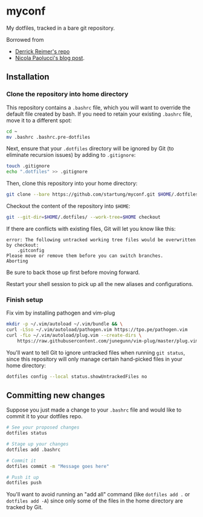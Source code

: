 # myconf

My dotfiles, tracked in a bare git repository.

Borrowed from
* [Derrick Reimer's repo](https://github.com/derrickreimer/dotfiles)
* [Nicola Paolucci's blog post](https://developer.atlassian.com/blog/2016/02/best-way-to-store-dotfiles-git-bare-repo/).

## Installation

### Clone the repository into home directory

This repository contains a `.bashrc` file, which you will want to override the
default file created by bash. If you need to retain your existing `.bashrc` file,
move it to a different spot:

```sh
cd ~
mv .bashrc .bashrc.pre-dotfiles
```

Next, ensure that your `.dotfiles` directory will be ignored by Git (to eliminate
recursion issues) by adding to `.gitignore`:

```sh
touch .gitignore
echo ".dotfiles" >> .gitignore
```

Then, clone this repository into your home directory:

```sh
git clone --bare https://github.com/startung/myconf.git $HOME/.dotfiles
```

Checkout the content of the repository into `$HOME`:

```sh
git --git-dir=$HOME/.dotfiles/ --work-tree=$HOME checkout
```

If there are conflicts with existing files, Git will let you know like this:

```
error: The following untracked working tree files would be overwritten by checkout:
    .gitconfig
Please move or remove them before you can switch branches.
Aborting
```

Be sure to back those up first before moving forward.

Restart your shell session to pick up all the new aliases and configurations.

### Finish setup
Fix vim by installing pathogen and vim-plug

```sh
mkdir -p ~/.vim/autoload ~/.vim/bundle && \
curl -LSso ~/.vim/autoload/pathogen.vim https://tpo.pe/pathogen.vim
curl -fLo ~/.vim/autoload/plug.vim --create-dirs \
    https://raw.githubusercontent.com/junegunn/vim-plug/master/plug.vim
```

You'll want to tell Git to ignore untracked files when running `git status`,
since this repository will only manage certain hand-picked files in your
home directory:

```sh
dotfiles config --local status.showUntrackedFiles no
```

## Committing new changes

Suppose you just made a change to your `.bashrc` file and would like to commit it
to your dotfiles repo.

```sh
# See your proposed changes
dotfiles status

# Stage up your changes
dotfiles add .bashrc

# Commit it
dotfiles commit -m "Message goes here"

# Push it up
dotfiles push
```

You'll want to avoid running an "add all" command (like `dotfiles add .` or `dotfiles add -A`)
since only some of the files in the home directory are tracked by Git.
